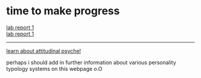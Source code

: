 # time to make progress
[lab report 1](lab-report-1-week-2.html) <br/>
[lab report 1](https://starnaphie.github.io/cse15l-lab-reports/lab-report-1-week-2.html)

---
[learn about attitudinal psyche!](https://starnaphie.github.io/cse15l-lab-reports/page-1.html) 

perhaps i should add in further information about various personality typology systems on this webpage o.O
